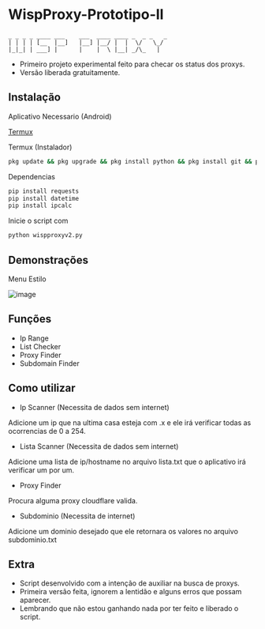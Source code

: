 # WispProxy-Prototipo-II

```
_ _ _ _ ____ ___    ___  ____ ____ _  _ _   _
| | | | [__  |__]   |__] |__/ |  |  \/   \_/    
|_|_| | ___] |      |    |  \ |__| _/\_   |
```

- Primeiro projeto experimental feito para checar os status dos proxys.
- Versão liberada gratuitamente.

## Instalação

Aplicativo Necessario (Android)

[Termux](https://play.google.com/store/apps/details?id=com.termux&hl=pt_BR&gl=US)

Termux (Instalador)

```bash
pkg update && pkg upgrade && pkg install python && pkg install git && pip install requests && pip install datetime && pip install ipcalc && cd $home && mkdir WispProxy && git clone https://github.com/WispSSH/WispProxy-Prototipo-II.git WispProxy && cd WispProxy && rm README.md && python wispproxyv2.py
```

Dependencias

```bash
pip install requests
pip install datetime
pip install ipcalc
```

Inicie o script com

```bash
python wispproxyv2.py
```

## Demonstrações

Menu Estilo

![image](https://user-images.githubusercontent.com/100727796/179432802-9a89d68c-55fb-4079-bc7e-341efbce228e.png)

## Funções

- Ip Range
- List Checker
- Proxy Finder
- Subdomain Finder

## Como utilizar

- Ip Scanner (Necessita de dados sem internet)

Adicione um ip que na ultima casa esteja com .x e ele irá verificar todas as ocorrencias de 0 a 254.

- Lista Scanner (Necessita de dados sem internet)

Adicione uma lista de ip/hostname no arquivo lista.txt que o aplicativo irá verificar um por um.

- Proxy Finder

Procura alguma proxy cloudflare valida.

- Subdominio (Necessita de internet)

Adicione um dominio desejado que ele retornara os valores no arquivo subdominio.txt

## Extra

- Script desenvolvido com a intenção de auxiliar na busca de proxys.
- Primeira versão feita, ignorem a lentidão e alguns erros que possam aparecer.
- Lembrando que não estou ganhando nada por ter feito e liberado o script.





